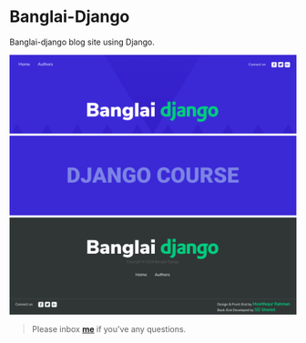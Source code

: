 # Banglai-Django

Banglai-django blog site using Django.

![screenshot](images/1.png)
![screenshot](images/3.png)
![screenshot](images/5.png)

> Please inbox **[me](https://www.facebook.com/shoriot)** if you've any questions.